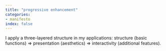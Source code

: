 ```yaml
---
title: "progressive enhancement"
categories:
- manifesto
index: false
---
```

I apply a three-layered structure in my applications: structure (basic functions) => presentation (aesthetics) => interactivity (additional features).
<!--more-->